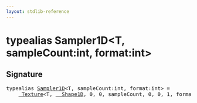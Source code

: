 ```yaml
---
layout: stdlib-reference
---
```


# typealias Sampler1D\<T, sampleCount:int, format:int\>

## Signature

<pre>
<span class='code_keyword'>typealias</span> <a href="/stdlib-reference/types/Sampler1D" class="code_type">Sampler1D</a>&lt;<span class="code_type">T</span>, sampleCount:<span class="code_keyword">int</span>, format:<span class="code_keyword">int</span>&gt; = 
    <a href="/stdlib-reference/types/Texture/index" class="code_type">_Texture</a>&lt;<span class="code_type">T</span>, <a href="/stdlib-reference/types/Shape1D/index" class="code_type">__Shape1D</a>, 0, 0, sampleCount, 0, 0, 1, format&gt;;
</pre>

